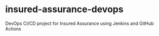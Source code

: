# insured-assurance-devops
DevOps CI/CD project for Insured Assurance using Jenkins and GitHub Actions
